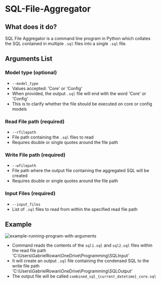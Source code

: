# SQL-File-Aggregator

## What does it do? 

SQL File Aggregator is a command line program in Python which collates the SQL contained in multiple `.sql` files into a single `.sql` file.

## Arguments List

### Model type (optional)

*   `--model_type`
*   Values accepted: 'Core' or 'Config'
*   When provided, the output `.sql` file will end with the word 'Core' or 'Config'
*   This is to clarify whether the file should be executed on core or config models

### Read File path (required) 

*  `--rfilepath` 
*   File path containing the `.sql` files to read
*   Requires double or single quotes around the file path

### Write File path (required)

*   `--wfilepath` 
*   File path where the output file containing the aggregated SQL will be created
*   Requires double or single quotes around the file path

### Input Files (required) 

*   `--input_files`
*   List of `.sql` files to read from within the specified read file path
  
## Example

![example-running-program-with-arguments](https://github.com/gabrielrowan/SQL-File-Aggregator/assets/86267314/8794673c-2cba-45ed-a749-9b17e66982be)

* Command reads the contents of the `sql1.sql` and `sql2.sql` files within the read file path 'C:\Users\GabrielRowan\OneDrive\Programming\SQLInput'
* It will create an output `.sql` file containing the condensed SQL to the write file path 'C:\Users\GabrielRowan\OneDrive\Programming\SQLOutput'
* The output file will be called `combined_sql_{current_datetime}_core.sql`

